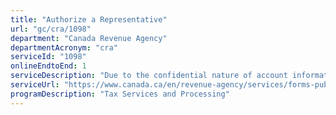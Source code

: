 ```yaml
---
title: "Authorize a Representative"
url: "gc/cra/1098"
department: "Canada Revenue Agency"
departmentAcronym: "cra"
serviceId: "1098"
onlineEndtoEnd: 1
serviceDescription: "Due to the confidential nature of account information, a formal process is in place for taxpayers to authorize a representative to deal with income tax matters on their behalf. A request can be made at any time to both authorize or cancel an authorized representative."
serviceUrl: "https://www.canada.ca/en/revenue-agency/services/forms-publications/forms/aut-01.html,http://www.canada.ca/en/revenue-agency/services/about-canada-revenue-agency-cra/service-standards-cra.html"
programDescription: "Tax Services and Processing"
---
```


